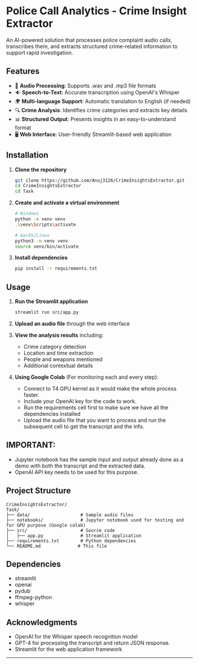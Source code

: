 # Police Call Analytics - Crime Insight Extractor

An AI-powered solution that processes police complaint audio calls, transcribes them, and extracts structured crime-related information to support rapid investigation.

## Features

- 🎤 **Audio Processing**: Supports .wav and .mp3 file formats
- 🔉 **Speech-to-Text**: Accurate transcription using OpenAI's Whisper
- 🌍 **Multi-language Support**: Automatic translation to English (if needed)
- 🔍 **Crime Analysis**: Identifies crime categories and extracts key details
- 📊 **Structured Output**: Presents insights in an easy-to-understand format
- 🖥️ **Web Interface**: User-friendly Streamlit-based web application

## Installation

1. **Clone the repository**
   ```bash
   git clone https://github.com/Anuj3126/CrimeInsightsExtractor.git
   cd CrimeInsightsExtractor
   cd Task
   ```

2. **Create and activate a virtual environment**
   ```bash
   # Windows
   python -m venv venv
   .\venv\Scripts\activate
   
   # macOS/Linux
   python3 -m venv venv
   source venv/bin/activate
   ```

3. **Install dependencies**
   ```bash
   pip install -r requirements.txt
   ```

## Usage

1. **Run the Streamlit application**
   ```bash
   streamlit run src/app.py
   ```

2. **Upload an audio file** through the web interface

3. **View the analysis results** including:
   - Crime category detection
   - Location and time extraction
   - People and weapons mentioned
   - Additional contextual details
     
4. **Using Google Colab** (For monitoring each and every step):
   - Connect to T4 GPU kernel as it would make the whole process faster.
   - Include your OpenAI key for the code to work.
   - Run the requirements cell first to make sure we have all the dependencies installed
   - Upload the audio file that you want to process and run the subsequent cell to get the transcript and the info.

## IMPORTANT:
- Jupyter notebook has the sample input and output already done as a demo with both the transcript and the extracted data.
- OpenAI API key needs to be used for this purpose.

## Project Structure

```
CrimeInsightsExtractor/
Task/
├── data/                   # Sample audio files
├── notebooks/              # Jupyter notebook used for testing and for GPU purpose (Google colab)
├── src/                    # Source code
│   ├── app.py              # Streamlit application
├── requirements.txt        # Python dependencies
└── README.md              # This file
```

## Dependencies

- streamlit
- openai
- pydub
- ffmpeg-python
- whisper

## Acknowledgments

- OpenAI for the Whisper speech recognition model
- GPT-4 for processing the transcript and return JSON response.
- Streamlit for the web application framework

---
